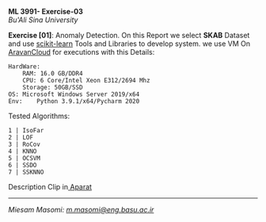 
**ML 3991- Exercise-03**  
  *Bu'Ali Sina University* 
  
**Exercise [01]**: Anomaly Detection. 
  On this Report we select **SKAB** Dataset and use [scikit-learn](https://scikit-learn.org/stable/) Tools and Libraries to develop system.
  we use VM On [AravanCloud](arvancloud.com) for executions with this Details:

    HardWare:
    	RAM: 16.0 GB/DDR4
    	CPU: 6 Core/Intel Xeon E312/2694 Mhz
    	Storage: 50GB/SSD
    OS:	Microsoft Windows Server 2019/x64
    Env:	Python 3.9.1/x64/Pycharm 2020 

Tested Algorithms:

    1 | IsoFar
	2 | LOF
	3 | RoCov
	4 | KNNO
	5 | OCSVM
	6 | SSDO
	7 | SSKNNO
Description Clip in[ Aparat](https://aparat.com/v/gXR9K)

  ----------------

*Miesam Masomi: m.masomi@eng.basu.ac.ir*
